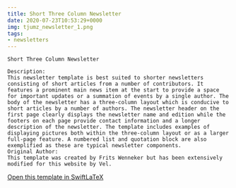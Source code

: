 ```yaml
---
title: Short Three Column Newsletter
date: 2020-07-23T10:53:29+0000
img: tjumz_newsletter_1.png
tags:
- newsletters
---
```

```
Short Three Column Newsletter

Description:
This newsletter template is best suited to shorter newsletters consisting of short articles from a number of contributors. It features a prominent main news item at the start to provide a space for important updates or a summation of events by a single author. The body of the newsletter has a three-column layout which is conducive to short articles by a number of authors. The newsletter header on the first page clearly displays the newsletter name and edition while the footers on each page provide contact information and a longer description of the newsletter. The template includes examples of displaying pictures both within the three-column layout or as a larger full-page feature. A numbered list and quotation block are also exemplified as these are typical newsletter components.
Original Author:
This template was created by Frits Wenneker but has been extensively modified for this website by Vel.
```
[Open this template in SwiftLaTeX](https://www.swiftlatex.com/project.html?import=https://swiftlatex.github.io/LaTeXBoilerPlate/zips/uvqer_newsletter_1.zip&import_name=Short%20Three%20Column%20Newsletter)
